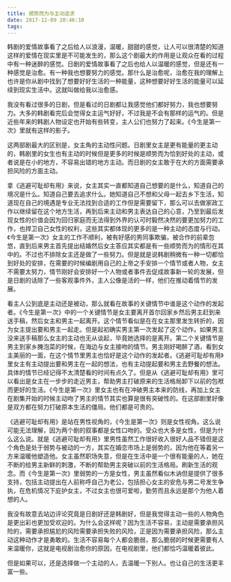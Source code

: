 ```yaml
---
title: 顺势而为与主动追求
date: 2017-12-09 20:46:10
tags:
---
```

韩剧的爱情故事看了之后给人以浪漫，温暖，甜甜的感觉，让人可以很清楚的知道这样的爱情在现实里是不可能发生的，那么这个剧最大的作用是让观众在看的过程中有一种迷醉的感觉。日剧的爱情故事看了之后也给人以温暖的感觉，但是还有一种感觉是治愈。有一种我也想要努力的感觉。那什么是治愈呢，治愈在我的理解上也许是你从剧中找到了想要好好生活的一种能量，这种想要好好生活的能量可以延续到现实生活中。这就叫做给我以治愈感。

我没有看过很多的日剧，但是看过的日剧都让我感觉他们都好努力，我也想要努力。大多的韩剧看完后会觉得女主运气好好，不过我是不会有那样的运气的。但是近些年来的韩剧人物设定也开始有些转变，主人公们也努力了起来。《今生是第一次》里就有这样的影子。

这两部剧最大的区别是，女主角的主动性问题。日剧里女主是更有能量的更主动的，韩剧里的女生也有主动的时候但是更多的时候是顺势而为恰到好处的主动，或者说是在小的地方，不容易出错的地方主动。而日剧的女主敢于在大的方面需要承担风险的方面主动。

拿《逃避可耻却有用》来说，女主其实一直都知道自己想要的是什么，知道自己的境况是什么。知道自己要去追求什么。她知道自己不想和父母一起去乡下生活，知道现在自己的境遇是专业无法找到合适的工作但是需要留下，那么可以去做家政工作以继续留在这个地方生活，再到后来主动和男主表达自己的心意，乃至到最后发现女性的价值会因为回归家庭而无法得到外界的认可时毅然决然的要更加努力的工作，也捍卫自己女性的权利，这些其实都体现的更多的是一种主动的态度与行动。《今生是第一次》女主的工作不顺利，被有好感的男同事欺骗，被合作的前辈忽悠，直到后来男主首先提出结婚然后女主答应其实都是有一些顺势而为的情形在其中的。不过也不排除女主还是做了一些努力。但是就是说韩剧稍微有一种一切都恰到好处的安排，在需要的时候编剧用自己的上帝之手安排一个情节或者人物，女主不需要太努力，情节刚好会安排好一个人物或者事件去促成故事新一轮的发展，但是日剧的话除了一些客观事件外，主人公像是活的一样，他们在推动着情节的发展。

看主人公到底是主动还是被动，那么就看在故事的关键情节中谁是这个动作的发起者。《今生是第一次》中的一个关键情节是女主要离开首尔回家乡然后男主赶到来送手稿，然后女主和男主一起离开。这个情节看似是在在女主那里发生转折的，因为女主提出要和男主一起走。但是起初确实男主第一次发起了这个动作。如果男主没来送手稿那么女主的主动也无从谈起，毕竟她选择的是离开。第二个关键情节是男主到家乡腌泡菜的时候，在海边与女主接吻的情节。男主刚好喝醉了酒，看到女主美丽的一面，在这个情节里男主也恰好是这个动作的发起者。《逃避可耻却有用》里女主有主动提出要和男主在一起的想法，也有主动提起要和男主去野餐的想法。具体的情节已经记得不太清楚看的时间有点久了。但是从《逃避可耻却有用》里可以看出是女主在一步步的走近男主，帮助男主打破原来的生活格局卸下以前的包袱而更好的生活。《今生是第一次》里女主也有在冲破男主本来的防线，再加上女主在剧集开始的时候主动吻了男主的情节其实也算是很有突破性的。在这部剧里好像是双方都在努力打破原本生活的僵局。他们都是可贵的。

《逃避可耻却有用》是站在男性视角的，《今生是第一次》则是女性视角。这么说可能无法理解，因为两个剧的叙事都是女性口吻的。受众也大多是女性，但是为什么这么说。就是《逃避可耻却有用》里男性虽然工作很好收入很好人品不错但是这个角色是处于弱势与被动的一方，其实在婚恋市场上是弱势的，因为他在等着另一方来温暖他塑造他。女主虽然职场失意，但是在生活中是一个很有能量的人，她在不断的给男主新鲜的刺激，不断的帮助男主突破以前的生活格局。刷新生活的观念。而《今生是第一次》里弱势的一方是女性，男主虽然看似木讷但是提供了很多支持，包括主动提出在人前称呼自己为老公，包括担心女主的安危与男二号发生争执，在危机情况下庇护女主，不过女主也很可爱啦，勤劳而且永远是那个为他人着想的人。

我没有故意去站边评论究竟是日剧好还是韩剧好，但是我觉得主动一些的人物角色是更出彩也更加受欢迎的。为什么会这样呢？因为生活不容易，主动是需要承担风险的，需要承担尴尬的风险需要承担失败的风险，正是因为需要承担风险，那么主动这种动作才是勇敢的。生活不容易每个人都会脆弱，那么脆弱的时候更需要有人来温暖你，这就是电视剧治愈你的原因，在电视剧里，他们都恰巧温暖着彼此。

但是如果可以，还是选择做一个主动的人，去温暖一下别人。也让自己的生活更丰富一些。
